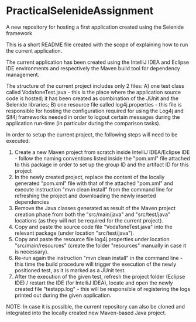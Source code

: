 # PracticalSelenideAssignment
A new repository for hosting a first application created using the Selenide framework

This is a short README file created with the scope of explaining how to run the current application.

The current application has been created using the IntelliJ IDEA and Eclipse IDE environments and respectively the Maven build tool for
dependency management.

The structure of the current project includes only 2 files: 
A) one test class called VodafoneTest.java - this is the place where the application source code is hosted; it has been created as
combination of the JUnit and the Selenide libraries;
B) one resource file called log4j.properties - this file is responsible for hosting the configuration required for using the Log4j and 
Slf4j frameworks needed in order to logout certain messages during the application run-time (in particular during the comparison tasks).
   
In order to setup the current project, the following steps will need to be executed:
1) Create a new Maven project from scratch inside IntelliJ IDEA/Eclipse IDE - follow the naming conventions listed inside the "pom.xml" 
file attached to this package in order to set up the group ID and the artifact ID for this project
2) In the newly created project, replace the content of the locally generated "pom.xml" file with that of the attached "pom.xml" and 
execute instruction "mvn clean install" from the command line for refreshing the project and downloading the newly inserted dependencies
3) Remove the Java classes generated as result of the Maven project creation phase from both the "src/main/java" and "src/test/java" 
locations (as they will not be required for the current project).
4) Copy and paste the source code file "VodafoneTest.java" into the relevant package (under location "src/test/java").
5) Copy and paste the resource file log4j.properties under location "src/main/resources" (create the folder "resources" manually in case
it is necessary).
6) Re-run again the instruction "mvn clean install" in the command line - this time the build procedure will trigger the execution of the
newly positioned test, as it is marked as a JUnit test.
7) After the execution of the given test, refresh the project folder (Eclipse IDE) / restart the IDE (for IntelliJ IDEA), locate and open 
the newly created file "testapp.log" - this will be responsible of registering the logs printed out during the given application.

NOTE:
In case it is possible, the current repository can also be cloned and integrated into the locally created new Maven-based Java project.
